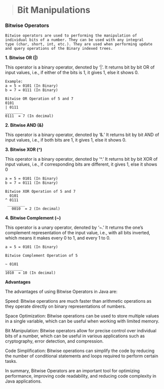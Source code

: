 > <h1> Bit Manipulations </h1>

<!DOCTYPE html>
<html lang="en">
<head>
    <meta charset="UTF-8">
    <meta http-equiv="X-UA-Compatible" content="IE=edge">
    <meta name="viewport" content="width=device-width, initial-scale=1.0"><title>Strings</title>
</head>
<body>
    <h3>Bitwise Operators</h3>
    
    Bitwise operators are used to performing the manipulation of individual bits of a number. They can be used with any integral
    type (char, short, int, etc.). They are used when performing update and query operations of the Binary indexed trees. 
    
    
<b>1. Bitwise OR (|) </b>

This operator is a binary operator, denoted by ‘|’. It returns bit by bit OR of input values, i.e., if either of the bits is 1, it gives 1, else it shows 0.

    Example:
    a = 5 = 0101 (In Binary)
    b = 7 = 0111 (In Binary)

    Bitwise OR Operation of 5 and 7
    0101
    | 0111
    ________
    0111  = 7 (In decimal)

<b>2. Bitwise AND (&)</b>

This operator is a binary operator, denoted by ‘&.’ It returns bit by bit AND of input values, i.e., if both bits are 1, it gives 1, else it shows 0.

<b>3. Bitwise XOR (^)</b>

This operator is a binary operator, denoted by ‘^.’ It returns bit by bit XOR of input values, i.e., if corresponding bits are different, it gives 1, else it shows 0
    
    a = 5 = 0101 (In Binary)
    b = 7 = 0111 (In Binary)

    Bitwise XOR Operation of 5 and 7
      0101
    ^ 0111
     ________
       0010  = 2 (In decimal)
<b>4. Bitwise Complement (~)</b>

This operator is a unary operator, denoted by ‘~.’ It returns the one’s complement representation of the input value, i.e., with all bits inverted, which means it makes every 0 to 1, and every 1 to 0.
    
    a = 5 = 0101 (In Binary)

    Bitwise Complement Operation of 5

    ~ 0101
    ________
    1010  = 10 (In decimal)




<b>Advantages</b>

The advantages of using Bitwise Operators in Java are:

Speed: Bitwise operations are much faster than arithmetic operations as they operate directly on binary representations of numbers.

Space Optimization: Bitwise operations can be used to store multiple values in a single variable, which can be useful when working with limited memory.

Bit Manipulation: Bitwise operators allow for precise control over individual bits of a number, which can be useful in various applications such as cryptography, error detection, and compression.

Code Simplification: Bitwise operations can simplify the code by reducing the number of conditional statements and loops required to perform certain tasks.

In summary, Bitwise Operators are an important tool for optimizing performance, improving code readability, and reducing code complexity in Java applications.
</body>
</html>

